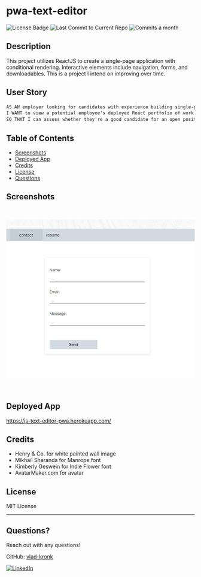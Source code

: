 # pwa-text-editor

  ![License Badge](https://img.shields.io/badge/license-MIT-brightgreen)
 ![Last Commit to Current Repo](https://img.shields.io/github/last-commit/vlad-kronk/react-portfolio)
![Commits a month](https://img.shields.io/github/commit-activity/m/vlad-kronk/react-portfolio)


## Description 

This project utilizes ReactJS to create a single-page application with conditional rendering. Interactive elements include navigation, forms, and downloadables. This is a project I intend on improving over time.

## User Story

```md
AS AN employer looking for candidates with experience building single-page applications
I WANT to view a potential employee's deployed React portfolio of work samples
SO THAT I can assess whether they're a good candidate for an open position
```

## Table of Contents 
* [Screenshots](#screenshots)
* [Deployed App](#deployed-app)
* [Credits](#credits)
* [License](#license)
* [Questions](#questions)

## Screenshots
<br>

![screen capture of the contact form](./public/images//react-portfolio-ss.png)

<br>

## Deployed App

https://js-text-editor-pwa.herokuapp.com/

## Credits

- Henry & Co. for white painted wall image
- Mikhail Sharanda for Manrope font
- Kimberly Geswein for Indie Flower font
- AvatarMaker.com for avatar
## License

MIT License

---

## Questions?

Reach out with any questions!

GitHub: [vlad-kronk](https://github.com/vlad-kronk)

[![LinkedIn](https://img.shields.io/badge/linkedin-%230077B5.svg?style=for-the-badge&logo=linkedin&logoColor=white)](https://www.linkedin.com/in/jmeyers6/)
